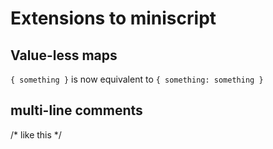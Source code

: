 # Extensions to miniscript

## Value-less maps
`{ something }` is now equivalent to `{ something: something }`

## multi-line comments
/*
like
this
*/